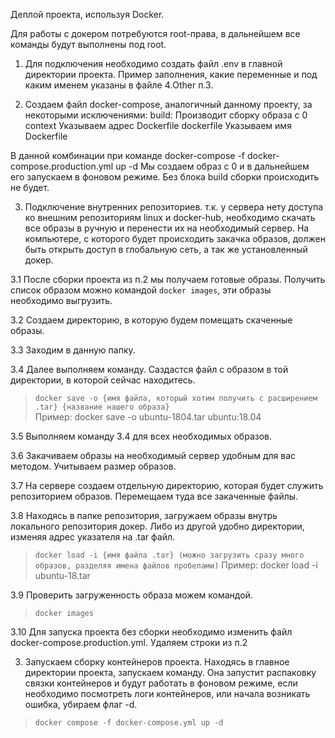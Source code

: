 Деплой проекта, используя Docker. 

Для работы с докером потребуются root-права, в дальнейшем все команды будут выполнены под root.

1. Для подключения необходимо создать файл .env в главной директории проекта. Пример заполнения, какие переменные и под
каким именем указаны в файле 4.Other п.3.

2. Создаем файл docker-compose, аналогичный данному проекту, за некоторыми исключениями:
build:                 Производит сборку образа с 0
    context            Указываем адрес Dockerfile
    dockerfile         Указываем имя Dockerfile

В данной комбинации при команде docker-compose -f docker-compose.production.yml up -d
Мы создаем образ с 0 и в дальнейшем его запускаем в фоновом режиме. Без блока build сборки происходить не будет.

3. Подключение внутренних репозиториев.
т.к. у сервера нету доступа ко внешним репозиториям linux и docker-hub, необходимо скачать все образы в ручную и 
перенести их на необходимый сервер. На компьютере, с которого будет происходить закачка образов, должен быть открыть 
доступ в глобальную сеть, а так же установленный докер.

3.1 После сборки проекта из п.2 мы получаем готовые образы. Получить список образом можно командой `docker images`, эти образы необходимо выгрузить.

3.2 Создаем директорию, в которую будем помещать скаченные образы.

3.3 Заходим в данную папку.

3.4 Далее выполняем команду. Саздастся файл с образом в той директории, в которой сейчас находитесь.
> `docker save -o {имя файла, который хотим получить с расширением .tar} {название нашего образа}`  
Пример:  docker save -o ubuntu-1804.tar ubuntu:18.04

3.5 Выполняем команду 3.4 для всех необходимых образов.

3.6 Закачиваем образы на необходимый сервер удобным для вас методом. Учитываем размер образов.

3.7 На сервере создаем отдельную директорию, которая будет служить репозиторием образов. Перемещаем туда все
закаченные файлы.

3.8 Находясь в папке репозитория, загружаем образы внутрь локального репозитория докер. Либо из другой удобно директории, изменяя адрес указателя на .tar файл.
> `docker load -i {имя файла .tar} (можно загрузить сразу много образов, разделяя имена файлов пробелами)`
Пример:  docker load -i ubuntu-18.tar

3.9 Проверить загруженность образа можем командой.
> `docker images`

3.10 Для запуска проекта без сборки необходимо изменить файл docker-compose.production.yml. Удаляем строки из п.2

3. Запускаем сборку контейнеров проекта. Находясь в главное директории проекта, запускаем команду. Она запустит 
распаковку связки контейнеров и будут работать в фоновом режиме, если необходимо посмотреть логи контейнеров, 
или начала возникать ошибка, убираем флаг -d.
> `docker compose -f docker-compose.yml up -d`
